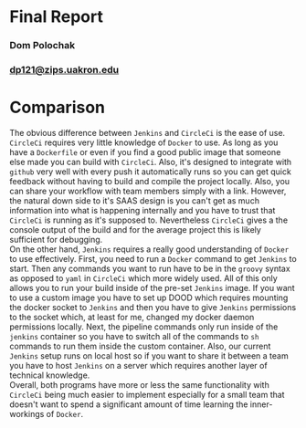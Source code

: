 # Final Report
### Dom Polochak
### dp121@zips.uakron.edu

# Comparison
The obvious difference between `Jenkins` and `CircleCi` is the ease of use. `CircleCi` requires very little knowledge of `Docker` to use. As long as you have a `Dockerfile` or even if you find a good public image that someone else made you can build with `CircleCi`. Also, it's designed to integrate with `github` very well with every push it automatically runs so you can get quick feedback without having to build and compile the project locally. Also, you can share your workflow with team members simply with a link. However, the natural down side to it's SAAS design is you can't get as much information into what is happening internally and you have to trust that `CircleCi` is running as it's supposed to. Nevertheless `CircleCi` gives a the console output of the build and for the average project this is likely sufficient for debugging.    
On the other hand, `Jenkins` requires a really good understanding of `Docker` to use effectively. First, you need to run a `Docker` command to get `Jenkins` to start. Then any commands you want to run have to be in the `groovy` syntax as opposed to `yaml` in `CircleCi` which more widely used. All of this only allows you to run your build inside of the pre-set `Jenkins` image. If you want to use a custom image you have to set up DOOD which requires mounting the docker socket to `Jenkins` and then you have to give `Jenkins` permissions to the socket which, at least for me, changed my docker daemon permissions locally. Next, the pipeline commands only run inside of the `jenkins` container so you have to switch all of the commands to `sh` commands to run them inside the custom container. Also, our current `Jenkins` setup runs on local host so if you want to share it between a team you have to host `Jenkins` on a server which requires another layer of technical knowledge.  
Overall, both programs have more or less the same functionality with `CircleCi` being much easier to implement especially for a small team that doesn't want to spend a significant amount of time learning the inner-workings of `Docker`. 